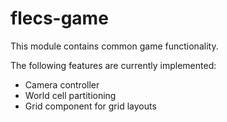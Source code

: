 # flecs-game
This module contains common game functionality. 

The following features are currently implemented:
 - Camera controller
 - World cell partitioning
 - Grid component for grid layouts
